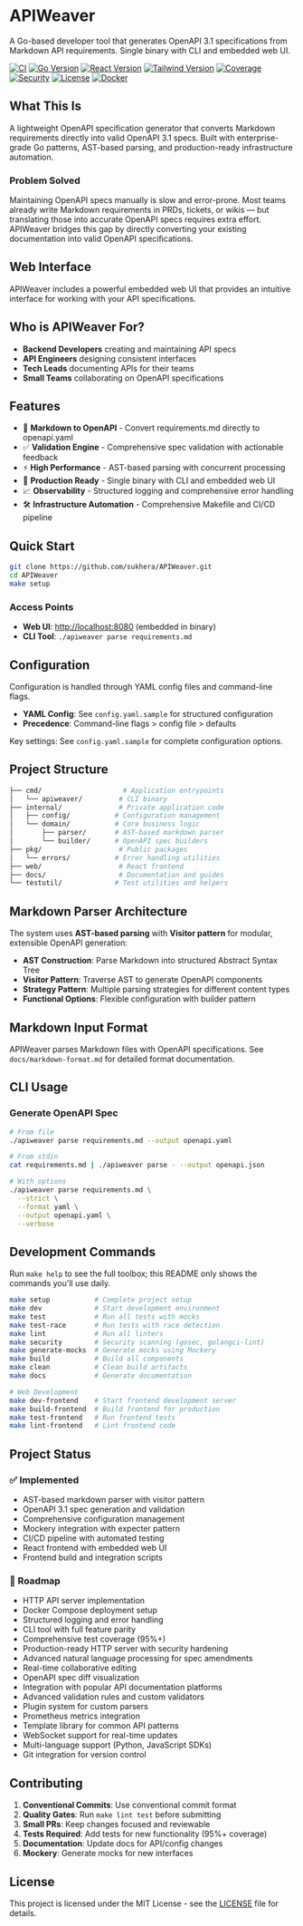 # APIWeaver

A Go-based developer tool that generates OpenAPI 3.1 specifications from Markdown API requirements. 
Single binary with CLI and embedded web UI.

[![CI](https://github.com/sukhera/APIWeaver/actions/workflows/ci.yml/badge.svg)](https://github.com/sukhera/APIWeaver/actions/workflows/ci.yml)
[![Go Version](https://img.shields.io/badge/Go-1.24+-blue.svg)](https://golang.org/)
[![React Version](https://img.shields.io/badge/React-18+-blue.svg)](https://reactjs.org/)
[![Tailwind Version](https://img.shields.io/badge/Tailwind-3+-blue.svg)](https://tailwindcss.com/)
[![Coverage](https://img.shields.io/badge/coverage-95%25+-blue.svg)](https://github.com/sukhera/APIWeaver/actions/workflows/ci.yml)
[![Security](https://img.shields.io/badge/security-gosec%20%7C%20golangci--lint-green.svg)](https://github.com/sukhera/APIWeaver/actions/workflows/ci.yml)
[![License](https://img.shields.io/badge/license-MIT-blue.svg)](LICENSE)
[![Docker](https://img.shields.io/badge/docker-ready-blue.svg)](docker-compose.yml)

## What This Is

A lightweight OpenAPI specification generator that converts Markdown requirements 
directly into valid OpenAPI 3.1 specs. Built with enterprise-grade Go patterns, AST-based 
parsing, and production-ready infrastructure automation.

### Problem Solved

Maintaining OpenAPI specs manually is slow and error-prone. Most teams already write Markdown 
requirements in PRDs, tickets, or wikis — but translating those into accurate OpenAPI specs 
requires extra effort. APIWeaver bridges this gap by directly converting your existing 
documentation into valid OpenAPI specifications.

## Web Interface

APIWeaver includes a powerful embedded web UI that provides an intuitive interface for working with your API specifications.

## Who is APIWeaver For?

- **Backend Developers** creating and maintaining API specs
- **API Engineers** designing consistent interfaces
- **Tech Leads** documenting APIs for their teams
- **Small Teams** collaborating on OpenAPI specifications

## Features

- 📝 **Markdown to OpenAPI** - Convert requirements.md directly to openapi.yaml
- ✅ **Validation Engine** - Comprehensive spec validation with actionable feedback
- ⚡ **High Performance** - AST-based parsing with concurrent processing
- 🐳 **Production Ready** - Single binary with CLI and embedded web UI
- 📈 **Observability** - Structured logging and comprehensive error handling
- 🛠️ **Infrastructure Automation** - Comprehensive Makefile and CI/CD pipeline

## Quick Start

```bash
git clone https://github.com/sukhera/APIWeaver.git
cd APIWeaver
make setup
```

### Access Points

- **Web UI**: <http://localhost:8080> (embedded in binary)
- **CLI Tool**: `./apiweaver parse requirements.md`

## Configuration

Configuration is handled through YAML config files and command-line flags.

- **YAML Config**: See `config.yaml.sample` for structured configuration
- **Precedence**: Command-line flags > config file > defaults

Key settings: See `config.yaml.sample` for complete configuration options.

## Project Structure

```bash
├── cmd/                    # Application entrypoints
│   └── apiweaver/         # CLI binary
├── internal/              # Private application code
│   ├── config/           # Configuration management
│   └── domain/           # Core business logic
│       ├── parser/       # AST-based markdown parser
│       └── builder/      # OpenAPI spec builders
├── pkg/                   # Public packages
│   └── errors/           # Error handling utilities
├── web/                   # React frontend
├── docs/                  # Documentation and guides
└── testutil/             # Test utilities and helpers
```

## Markdown Parser Architecture

The system uses **AST-based parsing** with **Visitor pattern** for modular, extensible OpenAPI 
generation:

- **AST Construction**: Parse Markdown into structured Abstract Syntax Tree
- **Visitor Pattern**: Traverse AST to generate OpenAPI components
- **Strategy Pattern**: Multiple parsing strategies for different content types
- **Functional Options**: Flexible configuration with builder pattern

## Markdown Input Format

APIWeaver parses Markdown files with OpenAPI specifications. See `docs/markdown-format.md` for detailed format documentation.

## CLI Usage

### Generate OpenAPI Spec

```bash
# From file
./apiweaver parse requirements.md --output openapi.yaml

# From stdin
cat requirements.md | ./apiweaver parse - --output openapi.json

# With options
./apiweaver parse requirements.md \
  --strict \
  --format yaml \
  --output openapi.yaml \
  --verbose
```

## Development Commands

Run `make help` to see the full toolbox; this README only shows the commands you'll use daily.

```bash
make setup           # Complete project setup
make dev             # Start development environment  
make test            # Run all tests with mocks
make test-race       # Run tests with race detection
make lint            # Run all linters
make security        # Security scanning (gosec, golangci-lint)
make generate-mocks  # Generate mocks using Mockery
make build           # Build all components
make clean           # Clean build artifacts
make docs            # Generate documentation

# Web Development
make dev-frontend    # Start frontend development server
make build-frontend  # Build frontend for production
make test-frontend   # Run frontend tests
make lint-frontend   # Lint frontend code
```

## Project Status

### ✅ Implemented

- AST-based markdown parser with visitor pattern
- OpenAPI 3.1 spec generation and validation
- Comprehensive configuration management
- Mockery integration with expecter pattern
- CI/CD pipeline with automated testing
- React frontend with embedded web UI
- Frontend build and integration scripts

### 🚧 Roadmap

- HTTP API server implementation
- Docker Compose deployment setup
- Structured logging and error handling
- CLI tool with full feature parity
- Comprehensive test coverage (95%+)
- Production-ready HTTP server with security hardening
- Advanced natural language processing for spec amendments
- Real-time collaborative editing
- OpenAPI spec diff visualization
- Integration with popular API documentation platforms
- Advanced validation rules and custom validators
- Plugin system for custom parsers
- Prometheus metrics integration
- Template library for common API patterns
- WebSocket support for real-time updates
- Multi-language support (Python, JavaScript SDKs)
- Git integration for version control

## Contributing

1. **Conventional Commits**: Use conventional commit format
2. **Quality Gates**: Run `make lint test` before submitting
3. **Small PRs**: Keep changes focused and reviewable
4. **Tests Required**: Add tests for new functionality (95%+ coverage)
5. **Documentation**: Update docs for API/config changes
6. **Mockery**: Generate mocks for new interfaces

## License

This project is licensed under the MIT License - see the [LICENSE](LICENSE) file for details.
